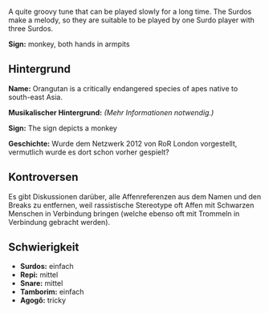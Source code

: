 A quite groovy tune that can be played slowly for a long time. The Surdos make a
melody, so they are suitable to be played by one Surdo player with three Surdos.

**Sign:** monkey, both hands in armpits

## Hintergrund

**Name:** Orangutan is a critically endangered species of apes native to
south-east Asia.

**Musikalischer Hintergrund:** *(Mehr Informationen notwendig.)*

**Sign:** The sign depicts a monkey

**Geschichte:** Wurde dem Netzwerk 2012 von RoR London vorgestellt, vermutlich
wurde es dort schon vorher gespielt?

## Kontroversen

Es gibt Diskussionen darüber, alle Affenreferenzen aus dem Namen und den Breaks
zu entfernen, weil rassistische Stereotype oft Affen mit Schwarzen Menschen in
Verbindung bringen (welche ebenso oft mit Trommeln in Verbindung gebracht
werden).

## Schwierigkeit

* **Surdos:** einfach
* **Repi:** mittel
* **Snare:** mittel
* **Tamborim:** einfach
* **Agogô:** tricky
